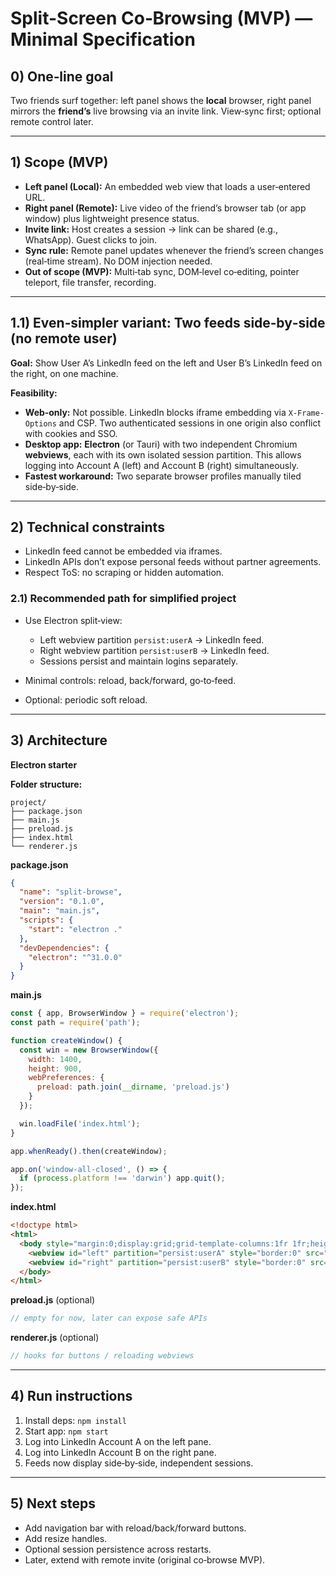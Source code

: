 # Split-Screen Co‑Browsing (MVP) — Minimal Specification

## 0) One‑line goal

Two friends surf together: left panel shows the **local** browser, right panel mirrors the **friend’s** live browsing via an invite link. View‑sync first; optional remote control later.

---

## 1) Scope (MVP)

* **Left panel (Local):** An embedded web view that loads a user‑entered URL.
* **Right panel (Remote):** Live video of the friend’s browser tab (or app window) plus lightweight presence status.
* **Invite link:** Host creates a session → link can be shared (e.g., WhatsApp). Guest clicks to join.
* **Sync rule:** Remote panel updates whenever the friend’s screen changes (real‑time stream). No DOM injection needed.
* **Out of scope (MVP):** Multi‑tab sync, DOM‑level co‑editing, pointer teleport, file transfer, recording.

---

## 1.1) Even‑simpler variant: Two feeds side‑by‑side (no remote user)

**Goal:** Show User A’s LinkedIn feed on the left and User B’s LinkedIn feed on the right, on one machine.

**Feasibility:**

* **Web‑only:** Not possible. LinkedIn blocks iframe embedding via `X-Frame-Options` and CSP. Two authenticated sessions in one origin also conflict with cookies and SSO.
* **Desktop app:** **Electron** (or Tauri) with two independent Chromium **webviews**, each with its own isolated session partition. This allows logging into Account A (left) and Account B (right) simultaneously.
* **Fastest workaround:** Two separate browser profiles manually tiled side‑by‑side.

---

## 2) Technical constraints

* LinkedIn feed cannot be embedded via iframes.
* LinkedIn APIs don’t expose personal feeds without partner agreements.
* Respect ToS: no scraping or hidden automation.

### 2.1) Recommended path for simplified project

* Use Electron split‑view:

  * Left webview partition `persist:userA` → LinkedIn feed.
  * Right webview partition `persist:userB` → LinkedIn feed.
  * Sessions persist and maintain logins separately.
* Minimal controls: reload, back/forward, go‑to‑feed.
* Optional: periodic soft reload.

---

## 3) Architecture

**Electron starter**

**Folder structure:**

```
project/
├── package.json
├── main.js
├── preload.js
├── index.html
└── renderer.js
```

**package.json**

```json
{
  "name": "split-browse",
  "version": "0.1.0",
  "main": "main.js",
  "scripts": {
    "start": "electron ."
  },
  "devDependencies": {
    "electron": "^31.0.0"
  }
}
```

**main.js**

```js
const { app, BrowserWindow } = require('electron');
const path = require('path');

function createWindow() {
  const win = new BrowserWindow({
    width: 1400,
    height: 900,
    webPreferences: {
      preload: path.join(__dirname, 'preload.js')
    }
  });

  win.loadFile('index.html');
}

app.whenReady().then(createWindow);

app.on('window-all-closed', () => {
  if (process.platform !== 'darwin') app.quit();
});
```

**index.html**

```html
<!doctype html>
<html>
  <body style="margin:0;display:grid;grid-template-columns:1fr 1fr;height:100vh;">
    <webview id="left" partition="persist:userA" style="border:0" src="https://www.linkedin.com/feed/"></webview>
    <webview id="right" partition="persist:userB" style="border:0" src="https://www.linkedin.com/feed/"></webview>
  </body>
</html>
```

**preload.js** (optional)

```js
// empty for now, later can expose safe APIs
```

**renderer.js** (optional)

```js
// hooks for buttons / reloading webviews
```

---

## 4) Run instructions

1. Install deps: `npm install`
2. Start app: `npm start`
3. Log into LinkedIn Account A on the left pane.
4. Log into LinkedIn Account B on the right pane.
5. Feeds now display side‑by‑side, independent sessions.

---

## 5) Next steps

* Add navigation bar with reload/back/forward buttons.
* Add resize handles.
* Optional session persistence across restarts.
* Later, extend with remote invite (original co‑browse MVP).
